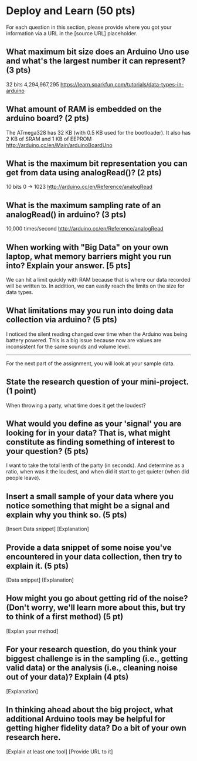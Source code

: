 Deploy and Learn (50 pts)
========

For each question in this section, please provide where you got your information via a URL in the [source URL] placeholder.  

## What maximum bit size does an Arduino Uno use and what's the largest number it can represent? (3 pts)

32 bits
4,294,967,295
https://learn.sparkfun.com/tutorials/data-types-in-arduino

## What amount of RAM is embedded on the arduino board? (2 pts)
The ATmega328 has 32 KB (with 0.5 KB used for the bootloader). 
It also has 2 KB of SRAM and 1 KB of EEPROM
http://arduino.cc/en/Main/arduinoBoardUno

## What is the maximum bit representation you can get from data using analogRead()?   (2 pts)
10 bits
0 -> 1023
http://arduino.cc/en/Reference/analogRead

## What is the maximum sampling rate of an analogRead() in arduino? (3 pts)
10,000 times/second
http://arduino.cc/en/Reference/analogRead

## When working with "Big Data" on your own laptop, what memory barriers might you run into?  Explain your answer. [5 pts]
We can hit a limit quickly with RAM because that is where our data recorded will be written to. In addition, we can easily reach the limits on the size for data types. 


## What limitations may you run into doing data collection via arduino? (5 pts)
I noticed the silent reading changed over time when the Arduino was being battery powered. This is a big issue because now are values are inconsistent for the same sounds and volume level.

--------------------

For the next part of the assignment, you will look at your sample data.

## State the research question of your mini-project. (1 point)
When throwing a party, what time does it get the loudest?

## What would you define as your 'signal' you are looking for in your data?  That is, what might constitute as finding something of interest to your question? (5 pts)
I want to take the total lenth of the party (in seconds). And determine as a ratio, when was it the loudest, and when did it start to get quieter (when did people leave).

## Insert a small sample of your data where you notice something that might be a signal and explain why you think so. (5 pts)

[Insert Data snippet]
[Explanation]

## Provide a data snippet of some noise you've encountered in your data collection, then try to explain it. (5 pts)  

[Data snippet]
[Explanation]

## How might you go about getting rid of the noise? (Don't worry, we'll learn more about this, but try to think of a first method) (5 pt)

[Explan your method]

## For your research question, do you think your biggest challenge is in the sampling (i.e., getting valid data) or the analysis (i.e., cleaning noise out of your data)?  Explain (4 pts)

[Explanation]

## In thinking ahead about the big project, what additional Arduino tools may be helpful for getting higher fidelity data?  Do a bit of your own research here.

[Explain at least one tool]
[Provide URL to it]
